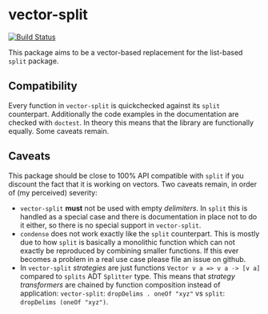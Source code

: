 vector-split
============

[![Build Status](https://travis-ci.org/fhaust/vector-split.svg?branch=master)](https://travis-ci.org/fhaust/vector-split)

This package aims to be a vector-based replacement for the list-based `split` package.

Compatibility
-------------

Every function in `vector-split` is quickchecked against its `split` counterpart. Additionally the code examples in the documentation are checked with `doctest`. In theory this means that the library are functionally equally. Some caveats remain.

Caveats
-------

This package should be close to 100% API compatible with `split` if you discount the fact that it is working on vectors. Two caveats remain, in order of (my perceived) severity:

* `vector-split` **must** not be used with empty *delimiters*. In `split` this is handled as a special case and there is documentation in place not to do it either, so there is no special support in `vector-split`.
* `condense` does not work exactly like the `split` counterpart. This is mostly due to how `split` is basically a monolithic function which can not exactly be reproduced by combining smaller functions. If this ever becomes a problem in a real use case please file an issue on github.
* In `vector-split` *strategies* are just functions `Vector v a => v a -> [v a]` compared to `splits` ADT `Splitter` type. This means that *strategy transformers* are chained by function composition instead of application:
  `vector-split`: `dropDelims . oneOf "xyz"` vs `split`: `dropDelims (oneOf "xyz")`.


